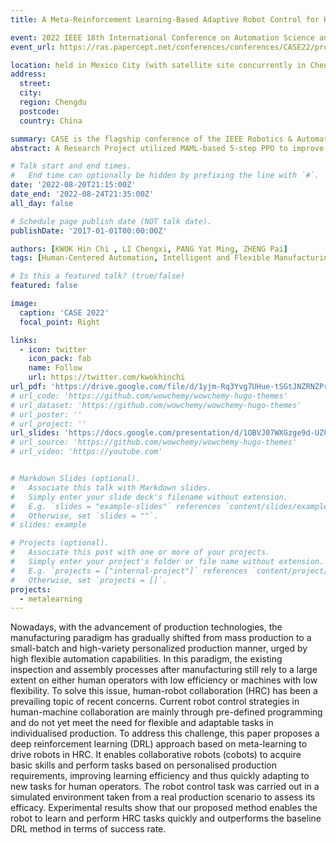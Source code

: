 ```yaml
---
title: A Meta-Reinforcement Learning-Based Adaptive Robot Control for Human-Robot Collaboration in Personalized Production

event: 2022 IEEE 18th International Conference on Automation Science and Engineering (CASE) 
event_url: https://ras.papercept.net/conferences/conferences/CASE22/program/CASE22_ContentListWeb_1.html

location: held in Mexico City (with satellite site concurrently in Chengdu, China)
address:
  street: 
  city: 
  region: Chengdu
  postcode: 
  country: China

summary: CASE is the flagship conference of the IEEE Robotics & Automation Society. It provides a primary international forum for automation researchers and practitioners to present and discuss their work. CASE2022 will include plenary and keynote sessions, contributed paper sessions, workshops and tutorial sessions, industry panel discussions, exhibitions from our corporate partners, and numerous social events and student activities. The theme of the conference is AI (Artificial Intelligence) Automation. 
abstract: A Research Project utilized MAML-based 5-step PPO to improve robot’s productivity in HRC by about 75% on average. It aims to enable collaborative robots (cobots) to acquire basic skills and perform tasks based on personalised production requirements, made by KWOK Hin Chi , LI Chengxi, PANG Yat Ming, ZHENG Pai. 

# Talk start and end times.
#   End time can optionally be hidden by prefixing the line with `#`.
date: '2022-08-20T21:15:00Z'
date_end: '2022-08-24T21:35:00Z'
all_day: false

# Schedule page publish date (NOT talk date).
publishDate: '2017-01-01T00:00:00Z'

authors: [KWOK Hin Chi , LI Chengxi, PANG Yat Ming, ZHENG Pai]
tags: [Human-Centered Automation, Intelligent and Flexible Manufacturing, Learning and Adaptive Systems]

# Is this a featured talk? (true/false)
featured: false

image:
  caption: 'CASE 2022'
  focal_point: Right

links:
  - icon: twitter
    icon_pack: fab
    name: Follow
    url: https://twitter.com/kwokhinchi
url_pdf: 'https://drive.google.com/file/d/1yjm-Rq3Yvg7UHue-tSGtJNZRNZPrOeuX/view?usp=drive_link'
# url_code: 'https://github.com/wowchemy/wowchemy-hugo-themes'
# url_dataset: 'https://github.com/wowchemy/wowchemy-hugo-themes'
# url_poster: ''
# url_project: ''
url_slides: 'https://docs.google.com/presentation/d/1OBVJ07WXGzge9d-UZCD76Cx5bwoX6Va_/edit?usp=drive_link&ouid=102358073185606588058&rtpof=true&sd=true'
# url_source: 'https://github.com/wowchemy/wowchemy-hugo-themes'
# url_video: 'https://youtube.com'


# Markdown Slides (optional).
#   Associate this talk with Markdown slides.
#   Simply enter your slide deck's filename without extension.
#   E.g. `slides = "example-slides"` references `content/slides/example-slides.md`.
#   Otherwise, set `slides = ""`.
# slides: example

# Projects (optional).
#   Associate this post with one or more of your projects.
#   Simply enter your project's folder or file name without extension.
#   E.g. `projects = ["internal-project"]` references `content/project/deep-learning/index.md`.
#   Otherwise, set `projects = []`.
projects:
  - metalearning
---
```


Nowadays, with the advancement of production technologies, the manufacturing paradigm has gradually shifted from mass production to a small-batch and high-variety personalized production manner, urged by high flexible automation capabilities. In this paradigm, the existing inspection and assembly processes after manufacturing still rely to a large extent on either human operators with low efficiency or machines with low flexibility. To solve this issue, human-robot collaboration (HRC) has been a prevailing topic of recent concerns. Current robot control strategies in human-machine collaboration are mainly through pre-defined programming and do not yet meet the need for flexible and adaptable tasks in individualised production. To address this challenge, this paper proposes a deep reinforcement learning (DRL) approach based on meta-learning to drive robots in HRC. It enables collaborative robots (cobots) to acquire basic skills and perform tasks based on personalised production requirements, improving learning efficiency and thus quickly adapting to new tasks for human operators. The robot control task was carried out in a simulated environment taken from a real production scenario to assess its efficacy. Experimental results show that our proposed method enables the robot to learn and perform HRC tasks quickly and outperforms the baseline DRL method in terms of success rate.

<!-- {{% callout note %}}
Click on the **Slides** button above to view the built-in slides feature.
{{% /callout %}}

Slides can be added in a few ways:

- **Create** slides using Wowchemy's [_Slides_](https://wowchemy.com/docs/managing-content/#create-slides) feature and link using `slides` parameter in the front matter of the talk file
- **Upload** an existing slide deck to `static/` and link using `url_slides` parameter in the front matter of the talk file
- **Embed** your slides (e.g. Google Slides) or presentation video on this page using [shortcodes](https://wowchemy.com/docs/writing-markdown-latex/).

Further event details, including [page elements](https://wowchemy.com/docs/writing-markdown-latex/) such as image galleries, can be added to the body of this page. -->
